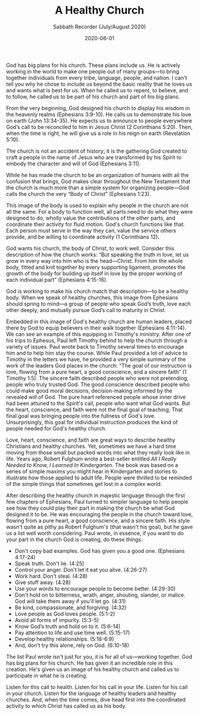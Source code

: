 ﻿---
date: "2020-06-01"
slug: healthy-church-sr
title: A Healthy Church
subtitle: Sabbath Recorder (July/August 2020)
summary: "Written for the *Sabbath Recorder,* this short article \
begins to explore a Biblical framework for church health."
---

God has big plans for his church. These plans include us. He is 
actively working in the world to make one people out of many groups—to 
bring together individuals from every tribe, language, people, and 
nation. I can't tell you why he chose to include us beyond the basic 
reality that he loves us and wants what is best for us. When he called 
us to repent, to believe, and to follow, he called us to be part of 
his church and part of his big plans.

From the very beginning, God designed his church to display his wisdom 
in the heavenly realms (Ephesians 3:9-10). He calls us to demonstrate 
his love on earth (John 13:34-35). He expects us to announce to people 
everywhere God’s call to be reconciled to him in Jesus Christ (2 
Corinthians 5:20). Then, when the time is right, he will give us a 
role in his reign on earth (Revelation 5:10).

The church is not an accident of history; it is the gathering God 
created to craft a people in the name of Jesus who are transformed by 
his Spirit to embody the character and will of God (Ephesians 3:11). 

While he has made the church to be an organization of humans with all 
the confusion that brings, God makes clear throughout the New 
Testament that the church is much more than a simple system for 
organizing people—God calls the church the very “Body of Christ” 
(Ephesians 1:23).

This image of the body is used to explain why people in the church are 
not all the same. For a body to function well, all parts need to do 
what they were designed to do, wholly value the contributions of the 
other parts, and coordinate their activity for fluid motion. God's 
church functions like that. Each person must serve in the way they 
can, value the service others provide, and be willing to coordinate 
activity (1 Corinthians 12).

God wants his church, the body of Christ, to work well. Consider this 
description of how the church works: “But speaking the truth in love, 
let us grow in every way into him who is the head—Christ. From him the 
whole body, fitted and knit together by every supporting ligament, 
promotes the growth of the body for building up itself in love by the 
proper working of each individual part” (Ephesians 4:15-16). 

God is working to make his church match that description—to be a 
healthy body. When we speak of healthy churches, this image from 
Ephesians should spring to mind—a group of people who speak God’s 
truth, love each other deeply, and mutually pursue God’s call to 
maturity in Christ.

Embedded in this image of God's healthy church are human leaders, 
placed there by God to equip believers in their walk together 
(Ephesians 4:11-14). We can see an example of this equipping in 
Timothy's ministry. After one of his trips to Ephesus, Paul left 
Timothy behind to help the church through a variety of issues. Paul 
wrote back to Timothy several times to encourage him and to help him 
stay the course. While Paul provided a lot of advice to Timothy in the 
letters we have, he provided a very simple summary of the work of the 
leaders God places in the church: “The goal of our instruction is 
love, flowing from a pure heart, a good conscience, and a sincere 
faith” (1 Timothy 1:5). The sincere faith described people who were 
not pretending, people who truly trusted God. The good conscience 
described people who could make good moral decisions, decision-making 
informed by the revealed will of God. The pure heart referenced people 
whose inner drive had been attuned to the Spirit's call, people who 
want what God wants. But the heart, conscience, and faith were not the 
final goal of teaching; That final goal was bringing people into the 
fullness of God's love. Unsurprisingly, this goal for individual 
instruction produces the kind of people needed for God's healthy church.

Love, heart, conscience, and faith are great ways to describe 
healthy Christians and healthy churches. Yet, sometimes we have a hard 
time moving from those small but packed words into what they really 
look like in life. Years ago, Robert Fulghum wrote a best-seller 
entitled *All I Really Needed to Know, I Learned In Kindergarten*. The 
book was based on a series of simple maxims you might hear in 
Kindergarten and stories to illustrate how those applied to adult 
life. People were thrilled to be reminded of the simple things that 
sometimes get lost in a complex world.

After describing the healthy church in majestic language through the 
first few chapters of Ephesians, Paul turned to simpler language to 
help people see how they could play their part in making the church be 
what God designed it to be. He was encouraging the people in the 
church toward love, flowing from a pure heart, a good conscience, and 
a sincere faith. His style wasn't quite as pithy as Robert Fulghum's 
(that wasn't his goal), but he gave us a list well worth considering. 
Paul wrote, in essence, if you want to do your part in the church God 
is creating, do these things:

- Don't copy bad examples. God has given you a good one. (Ephesians 4:17-24)
- Speak truth. Don't lie. (4:25)
- Control your anger. Don't let it eat you alive. (4:26-27)
- Work hard. Don't steal. (4:28)
- Give stuff away. (4:28)
- Use your words to encourage people to become better. (4:29-30)
- Don't hold on to bitterness, wrath, anger, shouting, slander, or 
malice. God will take them away if you'll let go. (4:31)
- Be kind, compassionate, and forgiving. (4:32)
- Love people as God loves people. (5:1-2)
- Avoid all forms of impurity. (5:3-5)
- Know God’s truth and hold on to it. (5:6-14)
- Pay attention to life and use time well. (5:15-17)
- Develop healthy relationships. (5:18-6:9)
- And, don’t try this alone, rely on God. (6:10-18)

The list Paul wrote isn't just for you, it is for all of us—working 
together. God has big plans for his church. He has given it an 
incredible role in this creation. He's given us an image of his 
healthy church and called us to participate in what he is creating.

Listen for this call to health. Listen for his call in your life. 
Listen for his call in your church. Listen for the language of healthy 
leaders and healthy churches. And, when the time comes, dive head 
first into the coordinated activity to which Christ has called us as 
his body.
